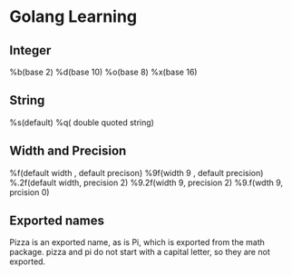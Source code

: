 # Golang Learning
 
 ## Integer 
 %b(base 2)
 %d(base 10)
 %o(base 8)
 %x(base 16)

## String
 %s(default)
 %q( double quoted string)

 ## Width and Precision
 %f(default width , default precison)
 %9f(width 9 , default precision)
 %.2f(default width, precision 2)
 %9.2f(width 9, precision 2)
 %9.f(wdth 9, prcision 0)

## Exported names
 Pizza is an exported name, as is Pi, which is exported from the math package.
 pizza and pi do not start with a capital letter, so they are not exported.